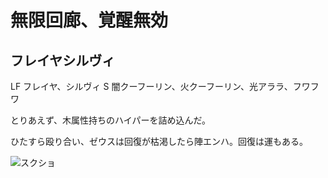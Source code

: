 # 無限回廊、覚醒無効 

## フレイヤシルヴィ

LF フレイヤ、シルヴィ
S  闇クーフーリン、火クーフーリン、光アララ、フワフワ

とりあえず、木属性持ちのハイパーを詰め込んだ。

ひたすら殴り合い、ゼウスは回復が枯渇したら陣エンハ。回復は運もある。

![スクショ](http://i.imgur.com/mSyccz8l.jpg )

<!-- vim: set tw=90 filetype=markdown : -->


